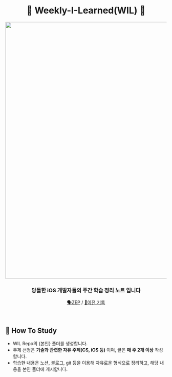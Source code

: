 <div align="center">
<h1>🍎 Weekly-I-Learned(WIL) 🍎 </h1>
<img src="https://github.com/All-About-iOS/Weekly-I-Learned/assets/98405970/6b67e488-fb3c-4889-8d8a-172e398a757a" width=800>

  
### 당돌한 iOS 개발자들의 주간 학습 정리 노트 입니다
[🗣️ZEP](https://zep.us/play/DE4qGN) / [📗이전 기록](https://docs.google.com/spreadsheets/d/1zwurWhPh9otQlGL2oTBQs63LWMr4UAdcpeO1evakl5A/edit?pli=1#gid=0)
</div>
<br>

## 🚩 How To Study
- WIL Repo의 {본인} 폴더를 생성합니다.
- 주제 선정은 **기술과 관련한 자유 주제(CS, iOS 등)** 이며, 글은 **매 주 2개 이상** 작성합니다.
- 학습한 내용은 노션, 블로그, git 등을 이용해 자유로운 형식으로 정리하고, 해당 내용을 본인 폴더에 게시합니다.
